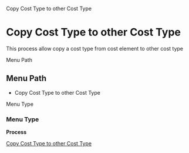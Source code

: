 
Copy Cost Type to other Cost Type
# Copy Cost Type to other Cost Type


This process allow copy a cost type from cost element to other cost type

Menu Path
## Menu Path



- Copy Cost Type to other Cost Type

Menu Type
### Menu Type

**Process**


[Copy Cost Type to other Cost Type](../../process-pp_copy-cost-type-to-cost-type.md)